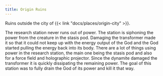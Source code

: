 ```yaml
---
title: Origin Ruins
---
```


Ruins outside the city of {{< link "docs/places/origin-city" >}}.

The research station never runs out of power.
The station is siphoning the power from the creature in the stasis pod.
Damaging the transformer made it so that it could not keep up with the energy output of the God and the God started pulling the energy back into its body.
There are a lot of things using power in the research station, the main one being the stasis pod and also for a force field and holographic projector.
Since the dynamite damaged the transformer it is quickly dissipating the remaining power.
The goal of this station was to fully drain the God of its power and kill it that way.

